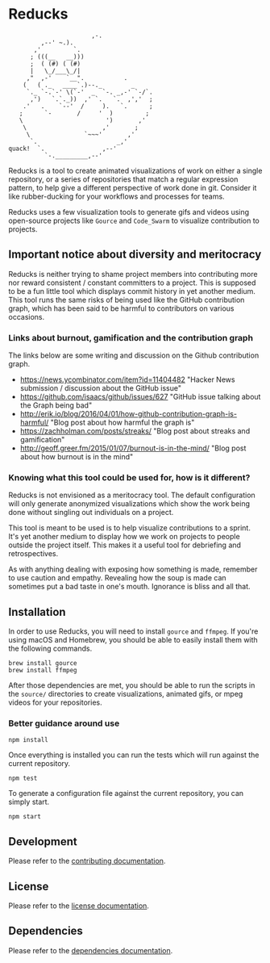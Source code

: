 # Reducks

```
			           ,-.
         ,--' ~.).
       ,'         `.
      ; (((__   __)))
      ;  ( (#) ( (#)
      |   \_/___\_/|
     ,"  ,-'    `__".           .
    (   ( ._   ____`.)--._        _
     `._ `-.`-' \(`-'  _  `-. _,-' `-/`.
      ,')   `.`._))  ,' `.   `.  ,','  ;
    .'   .    `--'  /     ).   `.      ;
   ;      `-       /     '  )         ;
   \                       ')       ,'
    \                     ,'       ;
     \               `~~~'       ,'
      `.                      _,'
quack!  `.                ,--'
          `-._________,--'
```

Reducks is a tool to create animated visualizations of work on either a single
repository, or a series of repositories that match a regular expression pattern,
to help give a different perspective of work done in git. Consider it like
rubber-ducking for your workflows and processes for teams.

Reducks uses a few visualization tools to generate gifs and videos using
open-source projects like `Gource` and `Code_Swarm` to visualize contribution to
projects.

## Important notice about diversity and meritocracy

Reducks is neither trying to shame project members into contributing more nor
reward consistent / constant committers to a project. This is supposed to be a
fun little tool which displays commit history in yet another medium. This tool
runs the same risks of being used like the GitHub contribution graph, which has
been said to be harmful to contributors on various occasions.

### Links about burnout, gamification and the contribution graph

The links below are some writing and discussion on the Github contribution
graph.

- https://news.ycombinator.com/item?id=11404482 "Hacker News submission / discussion about the GitHub issue"
- https://github.com/isaacs/github/issues/627 "GitHub issue talking about the Graph being bad"
- http://erik.io/blog/2016/04/01/how-github-contribution-graph-is-harmful/ "Blog post about how harmful the graph is"
- https://zachholman.com/posts/streaks/ "Blog post about streaks and gamification"
- http://geoff.greer.fm/2015/01/07/burnout-is-in-the-mind/ "Blog post about how burnout is in the mind"

### Knowing what this tool could be used for, how is it different?

Reducks is not envisioned as a meritocracy tool. The default configuration will
only generate anonymized visualizations which show the work being done without
singling out individuals on a project.

This tool is meant to be used is to help visualize contributions to a sprint.
It's yet another medium to display how we work on projects to people outside the
project itself. This makes it a useful tool for debriefing and retrospectives.

As with anything dealing with exposing how something is made, remember to use
caution and empathy. Revealing how the soup is made can sometimes put a bad
taste in one's mouth. Ignorance is bliss and all that.

## Installation

In order to use Reducks, you will need to install `gource` and `ffmpeg`. If
you're using macOS and Homebrew, you should be able to easily install them with
the following commands.

```shell
brew install gource
brew install ffmpeg
```

After those dependencies are met, you should be able to run the scripts in the
`source/` directories to create visualizations, animated gifs, or mpeg videos
for your repositories.

### Better guidance around use

```shell
npm install
```

Once everything is installed you can run the tests which will run against the
current repository.

```shell
npm test
```

To generate a configuration file against the current repository, you can simply
start.

```shell
npm start
```

## Development

Please refer to the [contributing documentation](CONTRIBUTING.md).

## License

Please refer to the [license documentation](LICENSE.md).

## Dependencies

Please refer to the [dependencies documentation](DEPENDENCIES.md).
